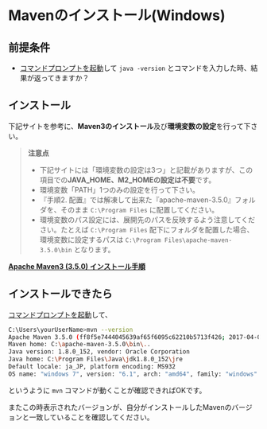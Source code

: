 # Mavenのインストール(Windows)

## 前提条件

* [コマンドプロンプトを起動](tipsForWin.md#コマンドプロンプトの起動方法)して `java -version` とコマンドを入力した時、結果が返ってきますか？

## インストール

下記サイトを参考に、**Maven3のインストール**及び**環境変数の設定**を行って下さい。

> **注意点**
> * 下記サイトには「環境変数の設定は3つ」と記載がありますが、この項目での**JAVA_HOME、M2_HOMEの設定は不要**です。
> * 環境変数「PATH」1つのみの設定を行って下さい。
> * 『手順2. 配置』では解凍して出来た『apache-maven-3.5.0』フォルダを、そのまま `C:\Program Files` に配置してください。
> * 環境変数のパス設定には、展開先のパスを反映するよう注意してください。たとえば `C:\Program Files` 配下にフォルダを配置した場合、環境変数に設定するパスは `C:\Program Files\apache-maven-3.5.0\bin` となります。

**[Apache Maven3 (3.5.0) インストール手順](https://weblabo.oscasierra.net/install-maven-35-windows/)**

## インストールできたら

[コマンドプロンプトを起動](tipsForWin.md#コマンドプロンプトの起動方法)して、

```sh
C:\Users\yourUserName>mvn --version
Apache Maven 3.5.0 (ff8f5e7444045639af65f6095c62210b5713f426; 2017-04-04T04:39:06+09:00)
Maven home: C:\apache-maven-3.5.0\bin\..
Java version: 1.8.0_152, vendor: Oracle Corporation
Java home: C:\Program Files\Java\jdk1.8.0_152\jre
Default locale: ja_JP, platform encoding: MS932
OS name: "windows 7", version: "6.1", arch: "amd64", family: "windows"
```
というように `mvn` コマンドが動くことが確認できればOKです。

またこの時表示されたバージョンが、自分がインストールしたMavenのバージョンと一致していることを確認してください。
